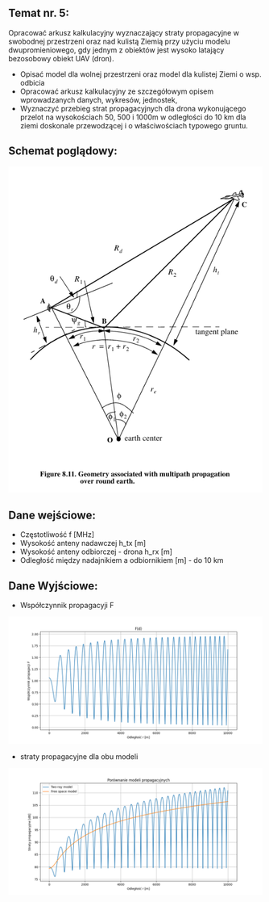 ## Temat nr. 5:
Opracować arkusz kalkulacyjny wyznaczający straty propagacyjne w swobodnej 
przestrzeni oraz nad kulistą Ziemią przy użyciu modelu dwupromieniowego, gdy 
jednym z obiektów jest wysoko latający bezosobowy obiekt UAV (dron).  

- Opisać model dla wolnej przestrzeni oraz model dla kulistej Ziemi o wsp. odbicia
- Opracować arkusz kalkulacyjny ze szczegółowym opisem wprowadzanych danych, 
wykresów, jednostek,  
- Wyznaczyć przebieg strat propagacyjnych dla drona wykonującego przelot na 
wysokościach 50, 500 i 1000m w odległości do 10 km dla ziemi doskonale 
przewodzącej i o właściwościach typowego gruntu.

## Schemat poglądowy:

![Schemat](img/Schemat.png)

## Dane wejściowe:
- Częstotliwość f [MHz]
- Wysokość anteny nadawczej h_tx [m]
- Wysokość anteny odbiorczej - drona h_rx [m] 
- Odległość między nadajnikiem a odbiornikiem [m] - do 10 km

## Dane Wyjściowe:

- Współczynnik propagacyji F

![Schemat](img/chart1.png)

- straty propagacyjne dla obu modeli

![Schemat](img/chart2.png)